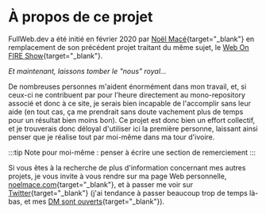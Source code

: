 # À propos de ce projet

FullWeb.dev a été initié en février 2020 par [Noël Macé](https://twitter.com/noel_mace){target="\_blank"} en remplacement de son précédent projet traitant du même sujet, le [Web On FIRE Show](https://github.com/noelmace/web-on-fire){target="\_blank"}.

_Et maintenant, laissons tomber le "nous" royal..._

De nombreuses personnes m'aident énormément dans mon travail, et, si ceux-ci ne contribuent par pour l'heure directement au mono-repository associé et donc à ce site, je serais bien incapable de l'accomplir sans leur aide (en tout cas, ça me prendrait sans doute vachement plus de temps pour un résultat bien moins bon). Ce projet est donc bien un effort collectif, et je trouverais donc déloyal d'utiliser ici la première personne, laissant ainsi penser que je réalise tout par moi-même dans ma tour d'ivoire.

:::tip
Note pour moi-même : penser à écrire une section de remerciement
:::

Si vous êtes à la recherche de plus d'information concernant mes autres projets, je vous invite à vous rendre sur ma page Web personnelle, [noelmace.com](https://noelmace.com){target="\_blank"}, et à passer me voir sur [Twitter](https://twitter.com/noel_mace){target="\_blank"} (j'ai tendance à passer beaucoup trop de temps là-bas, et mes [DM sont ouverts](https://twitter.com/messages/compose?recipient_id=191620154){target="\_blank"}).

